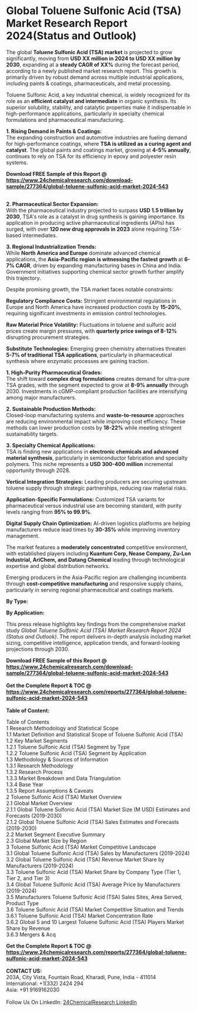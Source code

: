 <h1>Global Toluene Sulfonic Acid (TSA) Market Research Report 2024(Status and Outlook)</h1><p>The global <strong>Toluene Sulfonic Acid (TSA) market</strong> is projected to grow significantly, moving from <strong>USD XX million in 2024 to USD XX million by 2030</strong>, expanding at a <strong>steady CAGR of XX%</strong> during the forecast period, according to a newly published market research report. This growth is primarily driven by robust demand across multiple industrial applications, including paints &amp; coatings, pharmaceuticals, and metal processing.</p><p>Toluene Sulfonic Acid, a key industrial chemical, is widely recognized for its role as an <strong>efficient catalyst and intermediate</strong> in organic synthesis. Its superior solubility, stability, and catalytic properties make it indispensable in high-performance applications, particularly in specialty chemical formulations and pharmaceutical manufacturing.</p><p><strong>1. Rising Demand in Paints &amp; Coatings:</strong><br>
The expanding construction and automotive industries are fueling demand for high-performance coatings, where <strong>TSA is utilized as a curing agent and catalyst</strong>. The global paints and coatings market, growing at <strong>4-5% annually</strong>, continues to rely on TSA for its efficiency in epoxy and polyester resin systems.</p><div><b>Download FREE Sample of this Report @ 
            <a href="https://www.24chemicalresearch.com/download-sample/277364/global-toluene-sulfonic-acid-market-2024-543">
            https://www.24chemicalresearch.com/download-sample/277364/global-toluene-sulfonic-acid-market-2024-543</a></b></div><br><p><strong>2. Pharmaceutical Sector Expansion:</strong><br>
With the pharmaceutical industry projected to surpass <strong>USD 1.5 trillion by 2030</strong>, TSA's role as a catalyst in drug synthesis is gaining importance. Its application in producing active pharmaceutical ingredients (APIs) has surged, with over <strong>120 new drug approvals in 2023</strong> alone requiring TSA-based intermediates.</p><p><strong>3. Regional Industrialization Trends:</strong><br>
While <strong>North America and Europe</strong> dominate advanced chemical applications, the <strong>Asia-Pacific region is witnessing the fastest growth</strong> at <strong>6-7% CAGR</strong>, driven by expanding manufacturing bases in China and India. Government initiatives supporting chemical sector growth further amplify this trajectory.</p><p>Despite promising growth, the TSA market faces notable constraints:</p><p><strong>Regulatory Compliance Costs:</strong> Stringent environmental regulations in Europe and North America have increased production costs by <strong>15-20%</strong>, requiring significant investments in emission control technologies.</p><p><strong>Raw Material Price Volatility:</strong> Fluctuations in toluene and sulfuric acid prices create margin pressures, with <strong>quarterly price swings of 8-12%</strong> disrupting procurement strategies.</p><p><strong>Substitute Technologies:</strong> Emerging green chemistry alternatives threaten <strong>5-7% of traditional TSA applications</strong>, particularly in pharmaceutical synthesis where enzymatic processes are gaining traction.</p><p><strong>1. High-Purity Pharmaceutical Grades:</strong><br>
The shift toward <strong>complex drug formulations</strong> creates demand for ultra-pure TSA grades, with the segment expected to grow at <strong>8-9% annually</strong> through 2030. Investments in cGMP-compliant production facilities are intensifying among major manufacturers.</p><p><strong>2. Sustainable Production Methods:</strong><br>
Closed-loop manufacturing systems and <strong>waste-to-resource</strong> approaches are reducing environmental impact while improving cost efficiency. These methods can lower production costs by <strong>18-22%</strong> while meeting stringent sustainability targets.</p><p><strong>3. Specialty Chemical Applications:</strong><br>
TSA is finding new applications in <strong>electronic chemicals and advanced material synthesis</strong>, particularly in semiconductor fabrication and specialty polymers. This niche represents a <strong>USD 300-400 million</strong> incremental opportunity through 2028.</p><p><strong>Vertical Integration Strategies:</strong> Leading producers are securing upstream toluene supply through strategic partnerships, reducing raw material risks.</p><p><strong>Application-Specific Formulations:</strong> Customized TSA variants for pharmaceutical versus industrial use are becoming standard, with purity levels ranging from <strong>95% to 99.9%</strong>.</p><p><strong>Digital Supply Chain Optimization:</strong> AI-driven logistics platforms are helping manufacturers reduce lead times by <strong>30-35%</strong> while improving inventory management.</p><p>The market features a <strong>moderately concentrated</strong> competitive environment, with established players including <strong>Kuantum Corp, Nease Company, Zu-Lon Industrial, AriChem, and Datang Chemical</strong> leading through technological expertise and global distribution networks.</p><p>Emerging producers in the Asia-Pacific region are challenging incumbents through <strong>cost-competitive manufacturing</strong> and responsive supply chains, particularly in serving regional pharmaceutical and coatings markets.</p><p><strong>By Type:</strong></p><p><strong>By Application:</strong></p><p>This press release highlights key findings from the comprehensive market study <em>Global Toluene Sulfonic Acid (TSA) Market Research Report 2024 (Status and Outlook)</em>. The report delivers in-depth analysis including market sizing, competitive intelligence, application trends, and forward-looking projections through 2030.</p><div><b>Download FREE Sample of this Report @ 
            <a href="https://www.24chemicalresearch.com/download-sample/277364/global-toluene-sulfonic-acid-market-2024-543">
            https://www.24chemicalresearch.com/download-sample/277364/global-toluene-sulfonic-acid-market-2024-543</a></b></div><br><div><b>Get the Complete Report & TOC @ 
            <a href="https://www.24chemicalresearch.com/reports/277364/global-toluene-sulfonic-acid-market-2024-543">
            https://www.24chemicalresearch.com/reports/277364/global-toluene-sulfonic-acid-market-2024-543</a></b></div><br>
            <b>Table of Content:</b><p>Table of Contents<br />
1 Research Methodology and Statistical Scope<br />
1.1 Market Definition and Statistical Scope of Toluene Sulfonic Acid (TSA)<br />
1.2 Key Market Segments<br />
1.2.1 Toluene Sulfonic Acid (TSA) Segment by Type<br />
1.2.2 Toluene Sulfonic Acid (TSA) Segment by Application<br />
1.3 Methodology & Sources of Information<br />
1.3.1 Research Methodology<br />
1.3.2 Research Process<br />
1.3.3 Market Breakdown and Data Triangulation<br />
1.3.4 Base Year<br />
1.3.5 Report Assumptions & Caveats<br />
2 Toluene Sulfonic Acid (TSA) Market Overview<br />
2.1 Global Market Overview<br />
2.1.1 Global Toluene Sulfonic Acid (TSA) Market Size (M USD) Estimates and Forecasts (2019-2030)<br />
2.1.2 Global Toluene Sulfonic Acid (TSA) Sales Estimates and Forecasts (2019-2030)<br />
2.2 Market Segment Executive Summary<br />
2.3 Global Market Size by Region<br />
3 Toluene Sulfonic Acid (TSA) Market Competitive Landscape<br />
3.1 Global Toluene Sulfonic Acid (TSA) Sales by Manufacturers (2019-2024)<br />
3.2 Global Toluene Sulfonic Acid (TSA) Revenue Market Share by Manufacturers (2019-2024)<br />
3.3 Toluene Sulfonic Acid (TSA) Market Share by Company Type (Tier 1, Tier 2, and Tier 3)<br />
3.4 Global Toluene Sulfonic Acid (TSA) Average Price by Manufacturers (2019-2024)<br />
3.5 Manufacturers Toluene Sulfonic Acid (TSA) Sales Sites, Area Served, Product Type<br />
3.6 Toluene Sulfonic Acid (TSA) Market Competitive Situation and Trends<br />
3.6.1 Toluene Sulfonic Acid (TSA) Market Concentration Rate<br />
3.6.2 Global 5 and 10 Largest Toluene Sulfonic Acid (TSA) Players Market Share by Revenue<br />
3.6.3 Mergers & Acq</p><div><b>Get the Complete Report & TOC @ 
            <a href="https://www.24chemicalresearch.com/reports/277364/global-toluene-sulfonic-acid-market-2024-543">
            https://www.24chemicalresearch.com/reports/277364/global-toluene-sulfonic-acid-market-2024-543</a></b></div><br><b>CONTACT US:</b><br>
            203A, City Vista, Fountain Road, Kharadi, Pune, India - 411014<br>
            International: +1(332) 2424 294<br>
            Asia: +91 9169162030 <br><br>
            Follow Us On LinkedIn: <a href="https://www.linkedin.com/company/24chemicalresearch/">24ChemicalResearch LinkedIn</a>